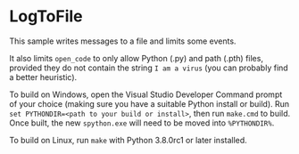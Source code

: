 LogToFile
=========

This sample writes messages to a file and limits some events.

It also limits `open_code` to only allow Python (.py) and path (.pth) files, provided they do not contain the string `I am a virus` (you can probably find a better heuristic).

To build on Windows, open the Visual Studio Developer Command prompt of your choice (making sure you have a suitable Python install or build). Run `set PYTHONDIR=<path to your build or install>`, then run `make.cmd` to build. Once built, the new `spython.exe` will need to be moved into `%PYTHONDIR%`.

To build on Linux, run `make` with Python 3.8.0rc1 or later installed.
